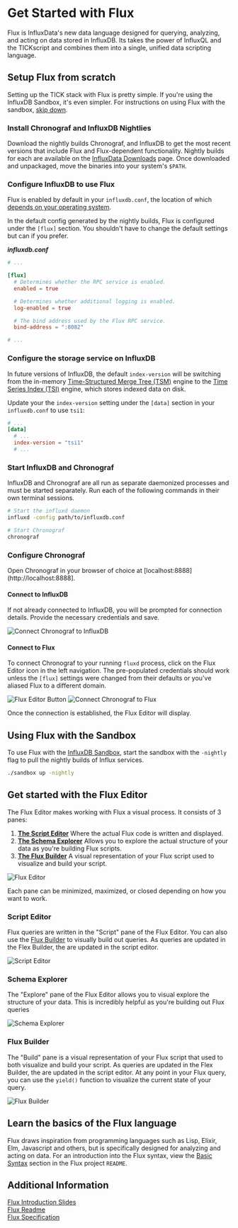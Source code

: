 # Get Started with Flux
Flux is InfluxData's new data language designed for querying, analyzing, and acting on data stored in InfluxDB.
Its takes the power of InfluxQL and the TICKscript and combines them into a single, unified data scripting language.

## Setup Flux from scratch
Setting up the TICK stack with Flux is pretty simple.
If you're using the InfluxDB Sandbox, it's even simpler.
For instructions on using Flux with the sandbox, [skip down](#using-flux-with-the-sandbox).

### Install Chronograf and InfluxDB Nightlies
Download the nightly builds Chronograf, and InfluxDB to get the most recent versions that include Flux and Flux-dependent functionality.
Nightly builds for each are available on the [InfluxData Downloads](https://portal.influxdata.com/downloads) page.
Once downloaded and unpackaged, move the binaries into your system's `$PATH`.

### Configure InfluxDB to use Flux
Flux is enabled by default in your `influxdb.conf`, the location of which
[depends on your operating system](https://docs.influxdata.com/influxdb/v1.6/administration/config/#using-the-configuration-file).

In the default config generated by the nightly builds, Flux is configured under
the `[flux]` section.
You shouldn't have to change the default settings but can if you prefer.

_**influxdb.conf**_  
```toml
# ...

[flux]
  # Determines whether the RPC service is enabled.
  enabled = true

  # Determines whether additional logging is enabled.
  log-enabled = true

  # The bind address used by the Flux RPC service.
  bind-address = ":8082"

# ...
```

### Configure the storage service on InfluxDB
In future versions of InfluxDB, the default `index-version` will be switching from the
in-memory [Time-Structured Merge Tree (TSM)](https://docs.influxdata.com/influxdb/v1.6/concepts/storage_engine/)
engine to the [Time Series Index (TSI)](https://docs.influxdata.com/influxdb/v1.6/concepts/tsi-details/) engine,
which stores indexed data on disk.

Update your the `index-version` setting under the `[data]` section in your
`influxdb.conf` to use `tsi1`:

```toml
# ...
[data]
  # ...
  index-version = "tsi1"
  # ...
```

### Start InfluxDB and Chronograf
InfluxDB and Chronograf are all run as separate daemonized processes and must be started separately.
Run each of the following commands in their own terminal sessions.

```bash
# Start the influxd daemon
influxd -config path/to/influxdb.conf
```

```bash
# Start Chronograf
chronograf
```

### Configure Chronograf
Open Chronograf in your browser of choice at [localhost:8888](http://localhost:8888].

#### Connect to InfluxDB
If not already connected to InfluxDB, you will be prompted for connection details.
Provide the necessary credentials and save.

![Connect Chronograf to InfluxDB](/images/connect-to-influxdb.png)

#### Connect to Flux
To connect Chronograf to your running `fluxd` process, click on the Flux Editor icon in the left navigation.
The pre-populated credentials should work unless the `[flux]` settings were changed
from their defaults or you've aliased Flux to a different domain.

![Flux Editor Button](/images/flux-editor-btn.png)
![Connect Chronograf to Flux](/images/connect-to-flux.png)

Once the connection is established, the Flux Editor will display.

## Using Flux with the Sandbox
To use Flux with the [InfluxDB Sandbox](https://github.com/influxdata/sandbox),
start the sandbox with the `-nightly` flag to pull the nightly builds of Influx services.

```bash
./sandbox up -nightly
```

## Get started with the Flux Editor
The Flux Editor makes working with Flux a visual process. It consists of 3 panes:

1. **[The Script Editor](#script-editor)** Where the actual Flux code is written and displayed.
2. **[The Schema Explorer](#schema-explorer)** Allows you to explore the actual structure of your data as you're building Flux scripts.
3. **[The Flux Builder](#flux-builder)** A visual representation of your Flux script used to visualize and build your script.

![Flux Editor](/images/flux-editor.png)

Each pane can be minimized, maximized, or closed depending on how you want to work.

### Script Editor
Flux queries are written in the "Script" pane of the Flux Editor.
You can also use the [Flux Builder](#flux-builder) to visually build out queries.
As queries are updated in the Flex Builder, the are updated in the script editor.

![Script Editor](/images/flux-editor-script.png)

### Schema Explorer
The "Explore" pane of the Flux Editor allows you to visual explore the structure of your data.
This is incredibly helpful as you're building out Flux queries

![Schema Explorer](/images/flux-editor-explore.png)

### Flux Builder
The "Build" pane is a visual representation of your Flux script that used to both visualize and build your script.
As queries are updated in the Flex Builder, the are updated in the script editor.
At any point in your Flux query, you can use the `yield()` function to visualize the current state of your query.

![Flux Builder](/images/flux-editor-build.png)

## Learn the basics of the Flux language
Flux draws inspiration from programming languages such as Lisp, Elixir, Elm,
Javascript and others, but is specifically designed for analyzing and acting on data.
For an introduction into the Flux syntax, view the
[Basic Syntax](https://github.com/influxdata/platform/blob/master/query/README.md#basic-syntax)
section in the Flux project `README`.

## Additional Information
[Flux Introduction Slides](https://speakerdeck.com/pauldix/flux-number-fluxlang-a-new-time-series-data-scripting-language)  
[Flux Readme](https://github.com/influxdata/platform/blob/master/query/README.md)  
[Flux Specification](https://github.com/influxdata/platform/blob/master/query/docs/SPEC.md)  

